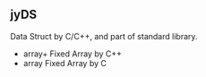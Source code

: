 ## jyDS
Data Struct by C/C++, and part of standard library.

* array+ Fixed Array by C++
* array Fixed Array by C

